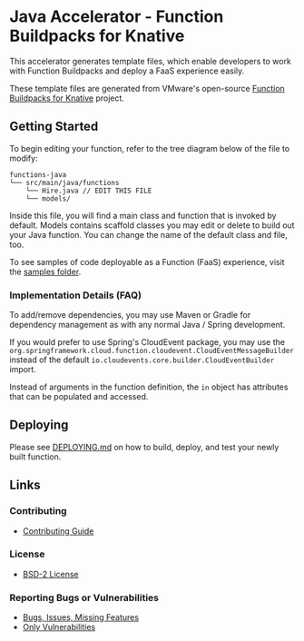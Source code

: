 # Java Accelerator - Function Buildpacks for Knative

This accelerator generates template files, which enable developers to work with Function Buildpacks
and deploy a FaaS experience easily.

These template files are generated from VMware's open-source [Function Buildpacks for Knative](https://github.com/vmware-tanzu/function-buildpacks-for-knative) project. 

## Getting Started

To begin editing your function, refer to the tree diagram below of the file to modify:
```
functions-java
└── src/main/java/functions
    └── Hire.java // EDIT THIS FILE
    └── models/
```

Inside this file, you will find a main class and function that is invoked by default. Models contains scaffold classes you may edit or delete to build out your Java function. You can change the name of the default class and file, too.

To see samples of code deployable as a Function (FaaS) experience, visit the [samples folder](https://github.com/vmware-tanzu/function-buildpacks-for-knative/tree/main/samples/java).

### Implementation Details (FAQ)
To add/remove dependencies, you may use Maven or Gradle for dependency management as with any normal Java / Spring development.

If you would prefer to use Spring's CloudEvent package, you may use the `org.springframework.cloud.function.cloudevent.CloudEventMessageBuilder` instead of the default `io.cloudevents.core.builder.CloudEventBuilder` import.

Instead of arguments in the function definition, the `in` object has attributes that can be populated and accessed.

## Deploying
Please see [DEPLOYING.md](DEPLOYING.md) on how to build, deploy, and test your newly built function.

## Links

### Contributing
* [Contributing Guide](https://github.com/vmware-tanzu/function-buildpacks-for-knative/blob/main/CONTRIBUTING.md)

### License
* [BSD-2 License](https://github.com/vmware-tanzu/function-buildpacks-for-knative/blob/main/LICENSE)

### Reporting Bugs or Vulnerabilities
* [Bugs, Issues, Missing Features](https://github.com/vmware-tanzu/function-buildpacks-for-knative/issues/)
* [Only Vulnerabilities](https://github.com/vmware-tanzu/function-buildpacks-for-knative/blob/main/SECURITY.md)
